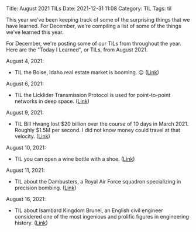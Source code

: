 Title: August 2021 TILs
Date: 2021-12-31 11:08
Category: TIL
Tags: til

This year we've been keeping track of some of the surprising things that we have learned.
For December, we're compiling a list of some of the things we've learned this year.

For December, we're posting some of our TILs from throughout the year.
Here are the "Today I Learned", or TILs, from August 2021.



August 4, 2021:

* TIL the Boise, Idaho real estate market is booming. :expressionless:
  ([Link](https://www.youtube.com/watch?v=E2joBjQKe50&t=15m))

August 6, 2021:

* TIL the Licklider Transmission Protocol is used for point-to-point networks in deep space.
  ([Link](https://en.wikipedia.org/wiki/Licklider_Transmission_Protocol))

August 9, 2021:

* TIL Bill Hwang lost $20 billion over the course of 10 days in March 2021.
  Roughly $1.5M per second. I did not know money could travel at that velocity.
  ([Link](https://en.wikipedia.org/wiki/Bill_Hwang))

August 10, 2021:

* TIL you can open a wine bottle with a shoe.
  ([Link](https://www.youtube.com/watch?v=pELPxMOKtew))

August 11, 2021:

* TIL about the Dambusters, a Royal Air Force squadron specializing in precision bombing. 
  ([Link](https://en.wikipedia.org/wiki/No._617_Squadron_RAF#Second_World_War))

August 16, 2021:

* TIL about Isambard Kingdom Brunel, an English civil engineer considered one of the most ingenious and prolific figures in engineering history.
  ([Link](https://en.wikipedia.org/wiki/Isambard_Kingdom_Brunel))

